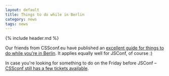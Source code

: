 ```yaml
---
layout: default
title: Things to do while in Berlin
category: news
tags: news
---
```


{% include header.md %}

Our friends from CSSconf.eu have published an <a href="http://2013.cssconf.eu/2013/08/27/things-to-do-in-berlin.html">excellent guide for things to do while you're in Berlin</a>. It applies equally well for JSConf, of course :)

In case you're looking for something to do on the Friday before JSConf – <a href="https://tito.io/cssconfeu/cssconf-eu">CSSconf still has a few tickets available</a>.